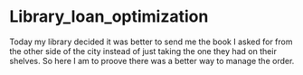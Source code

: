 # Library_loan_optimization
Today my library decided it was better to send me the book I asked for from the other side of the city instead of just taking the one they had on their shelves. So here I am to proove there was a better way to manage the order.
